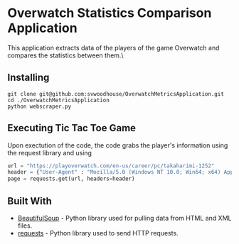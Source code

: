 # Overwatch Statistics Comparison Application

This application extracts data of the players of the game Overwatch and compares the statistics between them.\

## Installing
```
git clone git@github.com:svwoodhouse/OverwatchMetricsApplication.git
cd ./OverwatchMetricsApplication
python webscraper.py
```
## Executing Tic Tac Toe Game
Upon exectution of the code, the code grabs the player's information using the request library and using   
```python
url = "https://playoverwatch.com/en-us/career/pc/takaharimi-1252"
header = {"User-Agent" : "Mozilla/5.0 (Windows NT 10.0; Win64; x64) AppleWebKit/537.36 (KHTML, like Gecko) Chrome/78.0.3904.108 Safari/537.36"}
page = requests.get(url, headers=header)
```
## Built With
* [BeautifulSoup](https://www.crummy.com/software/BeautifulSoup/bs4/doc/) - Python library used for pulling data from HTML and XML files.
* [requests](https://pypi.org/project/requests/2.7.0/) - Python library used to send HTTP requests. 

